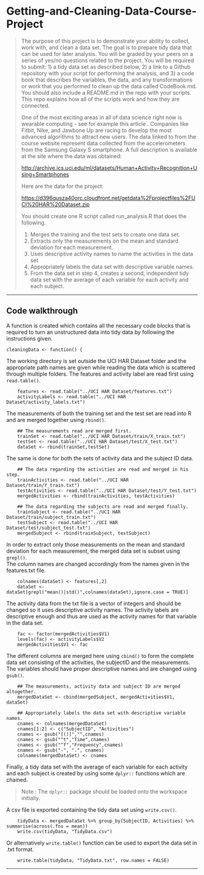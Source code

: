 # Getting-and-Cleaning-Data-Course-Project

> The purpose of this project is to demonstrate your ability to collect, work with, and clean a data set. The goal is to prepare tidy data that can be used for later analysis. You will be graded by your peers on a series of yes/no questions related to the project. You will be required to submit: 1) a tidy data set as described below, 2) a link to a Github repository with your script for performing the analysis, and 3) a code book that describes the variables, the data, and any transformations or work that you performed to clean up the data called CodeBook.md. You should also include a README.md in the repo with your scripts. This repo explains how all of the scripts work and how they are connected.
>
> One of the most exciting areas in all of data science right now is wearable computing - see for example this article . Companies like Fitbit, Nike, and Jawbone Up are racing to develop the most advanced algorithms to attract new users. The data linked to from the course website represent data collected from the accelerometers from the Samsung Galaxy S smartphone. A full description is available at the site where the data was obtained:
>
> <http://archive.ics.uci.edu/ml/datasets/Human+Activity+Recognition+Using+Smartphones>
>
> Here are the data for the project:
>
> <https://d396qusza40orc.cloudfront.net/getdata%2Fprojectfiles%2FUCI%20HAR%20Dataset.zip>
>
> You should create one R script called run_analysis.R that does the following.
>
>   1. Merges the training and the test sets to create one data set.
>   2. Extracts only the measurements on the mean and standard deviation for each measurement.
>   3. Uses descriptive activity names to name the activities in the data set
>   4. Appropriately labels the data set with descriptive variable names.
>   5. From the data set in step 4, creates a second, independent tidy data set with the average of each variable for each activity and each subject.
  
***

## Code walkthrough

A function is created which contains all the necessary code blocks that is required to turn an unstructured data into tidy data by following the instructions given.
```
cleaningData <- function() {
```
The working directory is set outside the UCI HAR Dataset folder and the appropriate path names are given while reading the data which is scattered through multiple folders.
The features and activity label are read first using `read.table()`.

        features <- read.table("../UCI HAR Dataset/features.txt")  
        activityLabels <- read.table("../UCI HAR Dataset/activity_labels.txt") 

The measurements of both the training set and the test set are read into R and are merged together using `rbind()`.

        ## The measurements read are merged first.
        trainSet <- read.table("../UCI HAR Dataset/train/X_train.txt")
        testSet <- read.table("../UCI HAR Dataset/test/X_test.txt")
        dataSet <- rbind(trainSet,testSet)

The same is done for both the sets of activity data and the subject ID data.

        ## The data regarding the activities are read and merged in his step.
        trainActivities <- read.table("../UCI HAR Dataset/train/Y_train.txt")
        testActivities <- read.table("../UCI HAR Dataset/test/Y_test.txt")
        mergedActivities <- rbind(trainActivities, testActivities)
    
        ## The data regarding the subjects are read and merged finally.
        trainSubject <- read.table("../UCI HAR Dataset/train/subject_train.txt")
        testSubject <- read.table("../UCI HAR Dataset/test/subject_test.txt")
        mergedSubject <- rbind(trainSubject, testSubject)

In order to extract only those measurements on the mean and standard deviation for each measurement, the merged data set is subset using `grepl()`.  
The column names are changed accordingly from the names given in the features.txt file.

        colnames(dataSet) <- features[,2]
        dataSet <- dataSet[grepl("mean()|std()",colnames(dataSet),ignore.case = TRUE)]
    
The activity data from the txt file is a vector of integers and should be changed so it uses descriptive activity names. The activity labels are descriptive enough and thus are used as the activity names for that variable in the data set.

        fac <- factor(mergedActivities$V1)
        levels(fac) <- activityLabels$V2
        mergedActivities$V1 <- fac
    
The different columns are merged here using `cbind()` to form the complete data set consisting of the activities, the subjectID and the measurements.
The variables should have proper descriptive names and are changed using `gsub()`. 
    
        ## The measurements, activity data and subject ID are merged altogether.
        mergedDataSet <- cbind(mergedSubject, mergedActivities$V1, dataSet)
  
        ## Appropriately labels the data set with descriptive variable names.
        cnames <- colnames(mergedDataSet)
        cnames[1:2] <- c("SubjectID", "Activities")
        cnames <- gsub("[()]","",cnames)
        cnames <- gsub("^t","Time",cnames)
        cnames <- gsub("^f","Frequency",cnames)
        cnames <- gsub("-", ".", cnames)
        colnames(mergedDataSet) <- cnames
  
Finally, a tidy data set with the average of each variable for each activity and each subject is created by using some `dplyr::` functions which are chained.
> Note : The `dplyr::` package should be loaded onto the workspace initially.

A csv file is exported containing the tidy data set using `write.csv()`.
```
    tidyData <- mergedDataSet %>% group_by(SubjectID, Activities) %>% summarise(across(.fns = mean))
    write.csv(tidyData, "TidyData.csv")
```
Or alternatively `write.table()` function can be used to export the data set in .txt format.
```
    write.table(tidyData, "TidyData.txt", row.names = FALSE)
```

***
